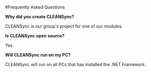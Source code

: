 #Frequently Asked Questions

**Why did you create CLEANSync?**

CLEANSync is our group's project for one of our modules.

**Is CLEANSync open source?**

Yes.

**Will CLEANSync run on my PC?**

CLEANSync will run on all PCs that has installed the .NET Framework.